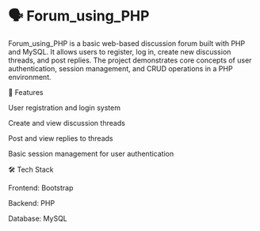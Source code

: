 # 🗣️ Forum_using_PHP

Forum_using_PHP is a basic web-based discussion forum built with PHP and MySQL. It allows users to register, log in, create new discussion threads, and post replies. The project demonstrates core concepts of user authentication, session management, and CRUD operations in a PHP environment.

🔧 Features

User registration and login system

Create and view discussion threads

Post and view replies to threads

Basic session management for user authentication


🛠️ Tech Stack

Frontend: Bootstrap

Backend: PHP

Database: MySQL
